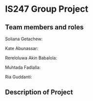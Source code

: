 # IS247 Group Project

## Team members and roles
Soliana Getachew: 

Kate Abunassar:  

Rereloluwa Akin Babalola:  

Muhtada Fadlalla:  

Ria Guddanti:  


## Description of Project






